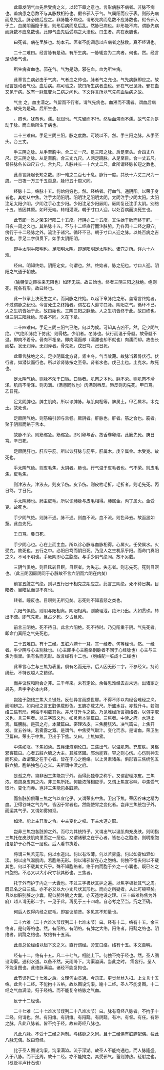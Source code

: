 <!-- { "loadSidebar": true } -->
　　此章发明气血先后受病之义。以起下章之意也。言形病脉不病者。非脉不病也。盖病患之息数不与其脉数相符也。假令邪入于气。气属阳而应于表。则形先病而息先乱。脉必随后应之。非脉能不病也。谓形先病而息数不应脉数也。假令邪入于血。血属阴而隐于里。则形后病而息后乱。然脉已病也。非形能不病。谓脉先病而脉数不应息数也。此即气血先后受病之大法也。曰生者。病在表腑也。

　　曰死者。病在里脏也。坊本云。医者不能调息以应病者之脉数。真不经语也。

　　二十二难曰。经言脉有是动。有所生病。一脉辄变为二病者。何也。然。经言是动者气也。

　　所生病者血也。邪在气。气为是动。邪在血。血为所生病。

　　此章言血病必由于气病。气者血之帅也。脉者气之充也。气先病脉即应之。故经言是动者气也。血后病。病可验之。故曰所生病者血也。邪在气已见脉。邪在血又见于病。故有一脉辄变为二病之问也。下文详言所以气先病血后病之故。

　　气主 之。血主濡之。气留而不行者。谓气先病也。血滞而不濡者。谓血后病也。故先为是动。后所生也。

　　。煦也。犹蒸也。濡。犹润也。气先留而不行。然后血滞而不濡。故气先为是动于脉。而血后所生于病也。

　　二十三难曰。手足三阴三阳。脉之度数。可晓以不。然。手三阳之脉。从手至头。合三丈。

　　手三阴之脉。从手至胸中。合二丈一尺。足三阳之脉。后足至头。合四丈八尺。足三阴之脉。从足至胸。合三丈九尺。人两足跷脉。从足至目。合一丈五尺。督任脉各长四尺五寸。合九尺。凡脉共长一十六丈二尺。此所谓经脉长短之数也。

　　此章言脉起长短之数。即一难之二百七十息。脉行一度。共长十六丈二尺为一周。一日夜一万三千五百息。脉行五十周义同。

　　经脉十二。络脉十五。何始何穷也。然。经络者。行血气。通阴阳。以荣于身者也。其始从中焦。注手太阴阳明。阳明注足阳明太阴。太阴注手少阴太阳。太阳注足太阳少阴。少阴注手心主少阳。少阳注足少阳厥阴。厥阴复还注手太阴。别络十五。皆因其原。如环无端。转相灌溉。朝于寸口人迎。以处百病而决死生也。

　　此节即一难之荣卫行阳二十五度。行阴亦二十五度。其注始于肺而终于肝。一日夜一周之义也。其络脉十五。不与十二经直行而注脏腑。乃各因十二经之原穴。傍行于十二经脉之外。流注于诸穴。循环不已。朝于寸口人迎之脉。以处百病之吉凶也。手足二字俱贯下。如手太阴阳明。

　　即手太阴手阳明也。足阳明太阴。即足阳明足太阴也。诸穴之所。详六十六难。

　　经曰。明知终始。阴阳定矣。何谓也。然。终始者。脉之纪也。寸口人迎。阴阳之气通于朝使。

　　（喻朝使之臣往来无阻也）如环无端。故曰始也。终者三阴三阳之脉绝。绝则死。死各有形。故曰终也。

　　此一节承上决死生之义。而问脉之终始。以起下章脉绝之形。盖常言终始者。不过谓脉之纪也。今言死生之终始者。谓左右人迎寸口脉。阴阳之气。循环不已。人之生机皆始于此。故曰始也。三阴三阳之脉绝。人之生机皆终于此。故曰终也。但三阴三阳脉绝。形各不同。义在下章。

　　二十四难曰。手足三阴三阳气已绝。何以为候。可知其吉凶不。然。足少阴气绝。（气绝即脉绝下仿此）则骨枯。少阴者。冬脉也。伏行而温于骨髓。故骨髓不温。即肉不着骨。骨肉不相亲。即肉濡而却（濡滞也却不就也）肉濡而却。故齿长而枯。发无润泽。无润泽者。骨先死。戊日笃。己日死。

　　此章言脉绝之义。足少阴属北方肾。肾主冬。气当敛藏。故脉当着骨伏行。伏行者。如潜伏而行也。所以诊肾脉按之至骨。肾者水也。戊己土也。土克水。故死也。

　　足太阴气绝。则脉不荣于口唇。口唇者。肌肉之本也。脉不荣。则肌肉不滑泽。肌肉不滑泽。则肉满。（满懑同败也）肉满则唇反。唇反则肉先死。甲日笃。乙日死。

　　足太阴脾也。脾主肌肉。所以诊脾脉。与肌肉相等。脾属土。甲乙属木。木克土。故死也。

　　足厥阴气绝。则筋缩引卵与舌卷。厥阴者。肝脉也。肝者。筋之合也。筋者。聚于阴器而络于舌本。

　　故脉不荣。则筋缩急。筋缩急。即引卵与舌。故舌卷卵缩。此筋先死。庚日笃。辛日死。

　　足厥阴肝也。肝应乎筋。所以诊肝脉与筋平。肝属木。庚辛属金。木受克。故死也。

　　手太阴气绝。则皮毛焦。太阴者。肺也。行气温于皮毛者也。气不荣。则皮毛焦。皮毛焦。

　　则津液去。津液去。则皮节伤。皮节伤。则皮枯毛折。毛折者。则毛先死。丙日笃。丁日死。

　　手太阴肺也。肺主皮毛。所以诊肺脉与皮毛相得。肺属金。丙丁属火。金受克。故死也。

　　手少阴气绝。则脉不通。脉不通。则血不流。血不流。则色泽去。故面黑如黧。此血先死。

　　壬日笃。癸日死。

　　手少阴心也。心在上而主血。所以诊心脉与血脉相得。心属火。壬癸属水。火受克。故死也。五行之中。必阳日笃而阴日死。乃见人之生机系乎阳。而命门真阳之义。不可不明也。手厥阴即心主胞络。与手少阴气绝同。故不另载。

　　三阴气俱绝。则目眩转目瞑。目瞑者。为失志。失志者。则志先死。死则目暝也。（此三阴因厥阴同于心脏故不言六阴而六阴在内矣）

　　前言五脏之气绝。则以五行日干相克之期应之。此言三阴绝。死不待日矣。目眩者。目眩乱而见不真也。

　　转者。瞳反也。目瞑则无所见矣。志死则不知喜怒之类也。

　　六阳气俱绝。则阴与阳相离。阴阳相离。则腠理泄，绝汗乃出。大如贯珠。转出不流。即气先死。旦占夕死。夕占旦死。

　　前言三阴绝。死不待日。此言六阳绝。死不待时。乃见阳重于阴。气先死者。即命门真阳之气先死也。

　　二十五难曰。有十二经。五脏六腑十一耳。其一经者。何等经也。然。一经者。手少阴与心主别脉也。（心主即手心主胞络别脉者不同于心经脉也）心主与三焦为表里。俱有名而无形。故言经有十二也。（胞络配一脏成十二经也）

　　此章言心主与三焦为表里。俱有名而无形。后人因无形二字。不参经义。持论纷纭，不特议越人之错谬。

　　而并议叔和附会之非。三千年来。未有定论。余每思难经去古未远。出诸家之最先。且字字必本内经。

　　岂独于胞络三焦大关键处。反创异言而惑世耶。不得不即以内经合难经之义。而明辨之。如内经之言五脏俱载形色。五腑亦载丈尺。所盛水谷。亦载升斗。若胞络三焦有形。何独不明载其色。并尺寸升斗之数。乃见难经所言胞络者。以包字取义也。言三焦者。以三字取义也。如灵素本输篇曰。三焦者。中渎之府。水道出焉。属膀胱。是孤之府。本藏篇曰。密理浓皮。三焦膀胱浓。决气篇曰。上焦开发。宣五谷味。若雾露之溉。是谓气。中焦受气取汁。变化而赤。是谓血。荣卫生卫篇曰。荣出于中焦。卫出于下焦。又曰。上焦如雾。

　　中焦如沤。下焦如渎。五癃津液别论曰。三焦出气。以温肌肉。充皮肤。灵枢邪客篇曰。心者五脏六腑之大主。其脏坚固。邪勿能容。容之则心伤。心伤则神去而死矣。故谓邪之在于心者。皆在于心之胞络。以上灵素诸条。俱形容三焦统包五脏六腑。胞络独包心之义。夫所谓中渎之府。

　　是孤之府。岂非因三焦能包乎外。而得此独尊之称乎。又谓密理浓皮。三焦浓。若周身皮肉之内。非三焦所托。何能浓薄相应乎。又谓上焦宣谷味。中焦受气取汁。变化而赤。岂非三焦能包各脏腑。

　　而各脏腑俱藉三焦之气以宣化乎。又谓荣出中焦。卫出下焦。荣因谷味之精为血。卫得谷味之气为气。皆因于胃者也。然能使胃之变化者。岂非三焦统包乎外。而运其气乎。又谓如雾如沤。

　　如渎。能上主开发之令。中主变化之权。下主水道之职。

　　岂非三焦包各脏腑之外。而尽为其统持乎。又谓出气以温肌肉充皮肤。则明指三焦托在皮肤肌肉里面之一层也。又谓诸邪之在于心者。皆在心之胞络。则明指胞络是护于心外之一层也。后人看书执着。

　　将谓三焦若无形。何以水道出。何以有浓薄。何以若雾露。何以如雾如沤如渎。何以出气温肌肉。若胞络无形。何以诸邪皆在心之胞络。何独不悟夫何以不载其色。何以不载其丈尺乎。殊不知胞络者。络于内而胞于外之一小囊也。既已名之曰胞络。不必又以大小尺寸状其形也。三焦者。

　　托于外而护于内之一大囊也。不过三字极状其护之遍。以焦字极状其气之周。既已名之曰三焦。亦不必又以大小丈尺状其形也。而向之所疑者。从此可顿释矣。且以似脏别脏之小囊。配似腑外腑之大囊。亦天造地设之理。（三十四难称焦为外府）越人谓无形二字。一见于此。再见于三十四难。自必考之至当。究之至确。

　　何后人仅得内经之皮毛。即妄议前贤。多见其不知量也。

　　二十六难（二十六难次节误列二十七难末节）曰。经有十二。络有十五。余三络者。是何等络也。然。有阳络。有阴络。有脾之大络。阳络者。阳跷之络也。阴络者。阴跷之络也。故络有十五焉。

　　此章总论经络以起下文之义。直行谓经。旁支曰络。络有十五。本文自明。

　　经有十二。络有十五。凡二十七气。相随上下。何独不拘于经也。然。圣人图设沟渠。通利水道。以备不然。天雨降下。沟渠溢满。当此之时。 霈妄行。圣人不能复图也。此络脉满溢。诸经不能复拘也。

　　此节误列二十七难之后。文理何由贯通。今录正。更觉丝丝入扣。上文言十五络。此言十二经。不能拘十五络。故以图设沟渠。喻十二经。圣人不能复图。十二经之气血满溢。归于经络。而不能复令络脉之气血。

　　反于十二经也。

　　二十七难（二十七难次节误列二十八难次节）曰。脉有奇经八脉者。不拘于十二经。何谓也。然。有阳维。有阴维。有阳跷。有阴跷。有冲。有督。有任。有带之脉。凡此八脉者。皆不拘于经。故曰奇经八脉也。

　　凡此八脉。不受十二经之拘制。与络脉之义同。且十二经俱有脏腑配偶。独此八脉无偶。故曰奇经。

　　比于圣人图设沟渠。沟渠满溢。流于深湖。故圣人不能拘通也。而人脉隆盛。入于八脉。而不还周。故十二经。亦不能拘之。其受邪气。蓄则肿热。砭射之也。（砭贬平声针石也）

